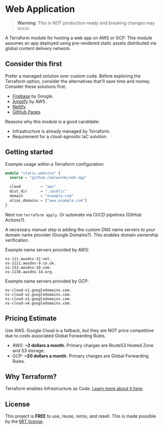 # Web Application

> **Warning:** This is NOT production-ready and breaking changes may occur.

A Terraform module for hosting a web app on AWS or GCP.
This module assumes an app deployed using pre-rendered
static assets distributed via global content delivery
network.

## Consider this first

Prefer a managed solution over custom code. Before exploring
the Terraform option, consider the alternatives that'll
save time and money. Consider these solutions first:

- [Firebase](https://firebase.google.com) by Google.
- [Amplify](https://aws.amazon.com/amplify) by AWS.
- [Netlify](https://www.netlify.com)
- [GitHub Pages](https://pages.github.com)

Reasons why this module is a good candidate:

- Infrastructure is already managed by Terraform.
- Requirement for a cloud-agnostic IaC solution.

## Getting started

Example usage within a Terraform configuration:

```terraform
module "static-website" {
  source = "github.com/wurde/web-app"

  cloud         = "aws"
  dist_dir      = "./public"
  domain        = "example.com"
  alias_domains = ["www.example.com"]
}
```

Next run `terraform apply`. Or automate via CI/CD pipelines
(GitHub Actions?).

A necessary manual step is adding the custom DNS name
servers to your domain name provider (Google Domains?).
This enables domain ownership verification.

Example name servers provided by AWS:

    ns-111.awsdns-32.net. 
    ns-1211.awsdns-9.co.uk.
    ns-153.awsdns-10.com.
    ns-1138.awsdns-14.org.

Example name servers provided by GCP:

    ns-cloud-x1.googledomains.com.
    ns-cloud-x2.googledomains.com.
    ns-cloud-x3.googledomains.com.
    ns-cloud-x4.googledomains.com.

## Pricing Estimate

Use AWS. Google Cloud is a fallback, but they are NOT price
competitive due to costs associated Global Forwarding Rules.

- AWS: **~2 dollars a month.**
  Primary charges are Route53 Hosted Zone and S3 storage.
- GCP: **~20 dollars a month.**
  Primary charges are Global Forwarding Rules.

## Why Terraform?

Terraform enables Infrastructure as Code.
[Learn more about it here](https://www.terraform.io).

## License

This project is __FREE__ to use, reuse, remix, and resell.
This is made possible by the [MIT license](/LICENSE).
